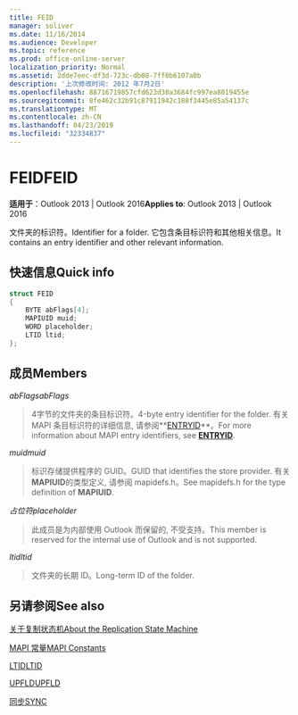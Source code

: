 ```yaml
---
title: FEID
manager: soliver
ms.date: 11/16/2014
ms.audience: Developer
ms.topic: reference
ms.prod: office-online-server
localization_priority: Normal
ms.assetid: 2dde7eec-df3d-723c-db08-7ff0b6107a0b
description: '上次修改时间: 2012 年7月2日'
ms.openlocfilehash: 88716719857cfd623d30a3684fc997ea8019455e
ms.sourcegitcommit: 8fe462c32b91c87911942c188f3445e85a54137c
ms.translationtype: MT
ms.contentlocale: zh-CN
ms.lasthandoff: 04/23/2019
ms.locfileid: "32334837"
---
```

# <a name="feid"></a><span data-ttu-id="d93a1-103">FEID</span><span class="sxs-lookup"><span data-stu-id="d93a1-103">FEID</span></span>

 
  
<span data-ttu-id="d93a1-104">**适用于**：Outlook 2013 | Outlook 2016</span><span class="sxs-lookup"><span data-stu-id="d93a1-104">**Applies to**: Outlook 2013 | Outlook 2016</span></span> 
  
<span data-ttu-id="d93a1-105">文件夹的标识符。</span><span class="sxs-lookup"><span data-stu-id="d93a1-105">Identifier for a folder.</span></span> <span data-ttu-id="d93a1-106">它包含条目标识符和其他相关信息。</span><span class="sxs-lookup"><span data-stu-id="d93a1-106">It contains an entry identifier and other relevant information.</span></span>
  
## <a name="quick-info"></a><span data-ttu-id="d93a1-107">快速信息</span><span class="sxs-lookup"><span data-stu-id="d93a1-107">Quick info</span></span>

```cpp
struct FEID 
{ 
    BYTE abFlags[4]; 
    MAPIUID muid; 
    WORD placeholder; 
    LTID ltid; 
};
```

## <a name="members"></a><span data-ttu-id="d93a1-108">成员</span><span class="sxs-lookup"><span data-stu-id="d93a1-108">Members</span></span>

 <span data-ttu-id="d93a1-109">_abFlags_</span><span class="sxs-lookup"><span data-stu-id="d93a1-109">_abFlags_</span></span>
  
> <span data-ttu-id="d93a1-110">4字节的文件夹的条目标识符。</span><span class="sxs-lookup"><span data-stu-id="d93a1-110">4-byte entry identifier for the folder.</span></span> <span data-ttu-id="d93a1-111">有关 MAPI 条目标识符的详细信息, 请参阅**[ENTRYID](entryid.md)**。</span><span class="sxs-lookup"><span data-stu-id="d93a1-111">For more information about MAPI entry identifiers, see **[ENTRYID](entryid.md)**.</span></span> 
    
 <span data-ttu-id="d93a1-112">_muid_</span><span class="sxs-lookup"><span data-stu-id="d93a1-112">_muid_</span></span>
  
> <span data-ttu-id="d93a1-113">标识存储提供程序的 GUID。</span><span class="sxs-lookup"><span data-stu-id="d93a1-113">GUID that identifies the store provider.</span></span> <span data-ttu-id="d93a1-114">有关**MAPIUID**的类型定义, 请参阅 mapidefs.h。</span><span class="sxs-lookup"><span data-stu-id="d93a1-114">See mapidefs.h for the type definition of **MAPIUID**.</span></span> 
    
 <span data-ttu-id="d93a1-115">_占位符_</span><span class="sxs-lookup"><span data-stu-id="d93a1-115">_placeholder_</span></span>
  
> <span data-ttu-id="d93a1-116">此成员是为内部使用 Outlook 而保留的, 不受支持。</span><span class="sxs-lookup"><span data-stu-id="d93a1-116">This member is reserved for the internal use of Outlook and is not supported.</span></span>
    
 <span data-ttu-id="d93a1-117">_ltid_</span><span class="sxs-lookup"><span data-stu-id="d93a1-117">_ltid_</span></span>
  
> <span data-ttu-id="d93a1-118">文件夹的长期 ID。</span><span class="sxs-lookup"><span data-stu-id="d93a1-118">Long-term ID of the folder.</span></span>
    
## <a name="see-also"></a><span data-ttu-id="d93a1-119">另请参阅</span><span class="sxs-lookup"><span data-stu-id="d93a1-119">See also</span></span>



[<span data-ttu-id="d93a1-120">关于复制状态机</span><span class="sxs-lookup"><span data-stu-id="d93a1-120">About the Replication State Machine</span></span>](about-the-replication-state-machine.md)
  
[<span data-ttu-id="d93a1-121">MAPI 常量</span><span class="sxs-lookup"><span data-stu-id="d93a1-121">MAPI Constants</span></span>](mapi-constants.md)
  
[<span data-ttu-id="d93a1-122">LTID</span><span class="sxs-lookup"><span data-stu-id="d93a1-122">LTID</span></span>](ltid.md)
  
[<span data-ttu-id="d93a1-123">UPFLD</span><span class="sxs-lookup"><span data-stu-id="d93a1-123">UPFLD</span></span>](upfld.md)
  
[<span data-ttu-id="d93a1-124">同步</span><span class="sxs-lookup"><span data-stu-id="d93a1-124">SYNC</span></span>](sync.md)

